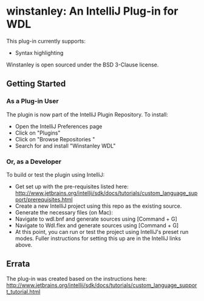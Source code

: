 # winstanley: An IntelliJ Plug-in for WDL

This plug-in currently supports:
* Syntax highlighting

Winstanley is open sourced under the BSD 3-Clause license.

## Getting Started

### As a Plug-in User

The plugin is now part of the IntelliJ Plugin Repository. To install:
* Open the IntelliJ Preferences page
* Click on "Plugins"
* Click on "Browse Repositories "
* Search for and install "Winstanley WDL"

### Or, as a Developer
To build or test the plugin using IntelliJ:

* Get set up with the pre-requisites listed here: http://www.jetbrains.org/intellij/sdk/docs/tutorials/custom_language_support/prerequisites.html
* Create a new IntelliJ project using this repo as the existing source.
* Generate the necessary files (on Mac):
 * Navigate to wdl.bnf and generate sources using \[Command + G\]
 * Navigate to Wdl.flex and generate sources using \[Command + G\]
* At this point, you can run or test the project using IntelliJ's preset run modes. Fuller instructions for setting this up are in the IntelliJ links above.

## Errata

The plug-in was created based on the instructions here: http://www.jetbrains.org/intellij/sdk/docs/tutorials/custom_language_support_tutorial.html 
